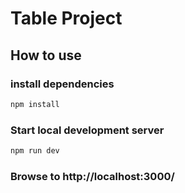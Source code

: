 # Table Project



## How to use
### install dependencies
```bash
npm install 
```

### Start local development server
```bash
npm run dev 
```
### Browse to http://localhost:3000/

